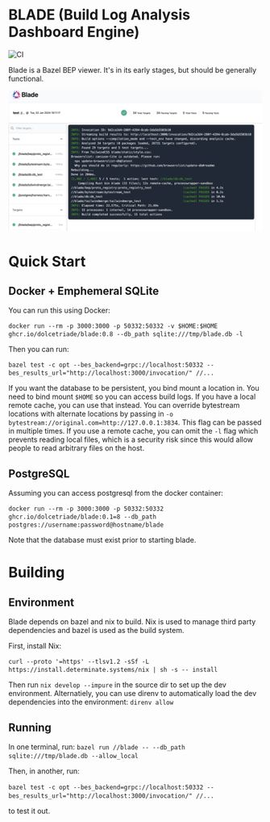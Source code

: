 # BLADE (Build Log Analysis Dashboard Engine)

![CI](https://github.com/DolceTriade/blade/actions/workflows/ci.yaml/badge.svg)

Blade is a Bazel BEP viewer. It's in its early stages, but should be generally functional.

![screenshot](img/ss.png)

# Quick Start

## Docker + Emphemeral SQLite

You can run this using Docker:

```
docker run --rm -p 3000:3000 -p 50332:50332 -v $HOME:$HOME ghcr.io/dolcetriade/blade:0.8 --db_path sqlite:///tmp/blade.db -l
```

Then you can run:

```
bazel test -c opt --bes_backend=grpc://localhost:50332 --bes_results_url="http://localhost:3000/invocation/" //...
```

If you want the database to be persistent, you bind mount a location in. You need to bind mount `$HOME` so you can access build logs. If you have a local remote cache, you can use that instead. You can override bytestream locations with alternate locations by passing in `-o bytestream://original.com=http://127.0.0.1:3834`. This flag can be passed in multiple times. If you use a remote cache, you can omit the `-l` flag which prevents reading local files, which is a security risk since this would allow people to read arbitrary files on the host.

## PostgreSQL

Assuming you can access postgresql from the docker container:

```
docker run --rm -p 3000:3000 -p 50332:50332 ghcr.io/dolcetriade/blade:0.1=8 --db_path postgres://username:password@hostname/blade
```

Note that the database must exist prior to starting blade.

# Building

## Environment

Blade depends on bazel and nix to build. Nix is used to manage third party dependencies and bazel is used as the build system.

First, install Nix:
```
curl --proto '=https' --tlsv1.2 -sSf -L https://install.determinate.systems/nix | sh -s -- install
```

Then run `nix develop --impure` in the source dir to set up the dev environment. Alternatiely, you can use direnv to automatically load the dev dependencies into the environment: `direnv allow`

## Running

In one terminal, run:
`bazel run //blade -- --db_path sqlite:///tmp/blade.db --allow_local`

Then, in another, run:

`bazel test -c opt --bes_backend=grpc://localhost:50332 --bes_results_url="http://localhost:3000/invocation/" //...`

to test it out.